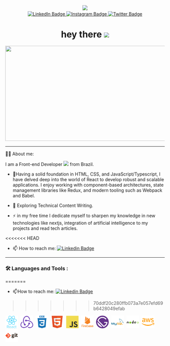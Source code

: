 <div id="header" align="center">
<img src="https://media.giphy.com/media/gjrYDwbjnK8x36xZIO/giphy.gif">
</div>

<div id="badges" align="center">
  <a href="https://www.linkedin.com/in/penhajr">
    <img src="https://img.shields.io/badge/LinkedIn-blue?style=for-the-badge&logo=linkedin&logoColor=white" alt="LinkedIn Badge"/>
  </a>
  <a href="https://www.instagram.com/penha.adventist">
    <img src="https://img.shields.io/badge/Instagram-red?style=for-the-badge&logo=instagram&logoColor=white" alt="Instagram Badge"/>
  </a>
  <a href="https://www.twitter.com/raimundopenhajr">
    <img src="https://img.shields.io/badge/Twitter-blue?style=for-the-badge&logo=twitter&logoColor=white" alt="Twitter Badge"/>
  </a>
</div>

<h1 align="center">
  hey there
  <img src="https://media.giphy.com/media/hvRJCLFzcasrR4ia7z/giphy.gif" width="30px"/>
</h1>

<div align="center">
  <img src="https://media.giphy.com/media/dWesBcTLavkZuG35MI/giphy.gif" width="600" height="300"/>
</div>

---


:man_technologist: About me:

I am a Front-end Developer <img src="https://media.giphy.com/media/WUlplcMpOCEmTGBtBW/giphy.gif" width="30"> from Brazil.

- :telescope:Having a solid foundation in HTML, CSS, and JavaScript/Typescript, I have delved deep into the world of React to develop robust and scalable applications. I enjoy working with component-based architectures, state management libraries like Redux, and modern tooling such as Webpack and Babel.


- :seedling: Exploring Technical Content Writing.

- :zap: in my free time I dedicate myself to sharpen my knowledge in new technologies like nextjs, integration of artificial intelligence to my projects and read tech articles.

<<<<<<< HEAD
- :mailbox: How to reach me: [![Linkedin Badge](https://img.shields.io/badge/-Penha-blue?style=flat&logo=Linkedin&logoColor=white)](https://www.linkedin.com/in/penhajr)


---


### :hammer_and_wrench: Languages and Tools :
=======
- :mailbox:How to reach me: [![Linkedin Badge](https://img.shields.io/badge/-Penha-blue?style=flat&logo=Linkedin&logoColor=white)](https://www.linkedin.com/in/penhajr)
>>>>>>> 70ddf20c280ffb073a7e057efd69b6428049efab



<div>
  <img src="https://raw.githubusercontent.com/devicons/devicon/master/icons/react/react-original-wordmark.svg" title="React" alt="React" width="40" height="40"/>&nbsp;
  <img src="https://raw.githubusercontent.com/devicons/devicon/master/icons/redux/redux-original.svg" title="Redux" alt="Redux" width="40" height="40"/>&nbsp;
  <img src="https://raw.githubusercontent.com/devicons/devicon/master/icons/css3/css3-plain-wordmark.svg"  title="CSS3" alt="CSS" width="40" height="40"/>&nbsp;
  <img src="https://raw.githubusercontent.com/devicons/devicon/master/icons/html5/html5-original.svg" title="HTML5" alt="HTML" width="40" height="40"/>&nbsp;
  <img src="https://raw.githubusercontent.com/devicons/devicon/master/icons/javascript/javascript-original.svg" title="JavaScript" alt="JavaScript" width="40" height="40"/>&nbsp;
  <img src="https://raw.githubusercontent.com/devicons/devicon/master/icons/firebase/firebase-plain-wordmark.svg" title="Firebase" alt="Firebase" width="40" height="40"/>&nbsp;
  <img src="https://raw.githubusercontent.com/devicons/devicon/master/icons/gatsby/gatsby-original.svg" title="Gatsby"  alt="Gatsby" width="40" height="40"/>&nbsp;
  <img src="https://raw.githubusercontent.com/devicons/devicon/master/icons/mysql/mysql-original-wordmark.svg" title="MySQL"  alt="MySQL" width="40" height="40"/>&nbsp;
  <img src="https://raw.githubusercontent.com/devicons/devicon/master/icons/nodejs/nodejs-original-wordmark.svg" title="NodeJS" alt="NodeJS" width="40" height="40"/>&nbsp;
  <img src="https://raw.githubusercontent.com/devicons/devicon/master/icons/amazonwebservices/amazonwebservices-plain-wordmark.svg" title="AWS" alt="AWS" width="40" height="40"/>&nbsp;
  <img src="https://raw.githubusercontent.com/devicons/devicon/master/icons/git/git-original-wordmark.svg" title="Git" alt="Git" width="40" height="40"/>
</div>

